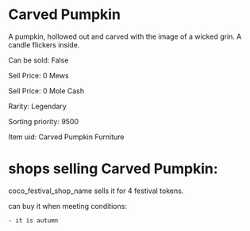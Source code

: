 # Carved Pumpkin

A pumpkin, hollowed out and carved with the image of a wicked grin. A candle flickers inside.

Can be sold: False

Sell Price: 0 Mews

Sell Price: 0 Mole Cash

Rarity: Legendary

Sorting priority: 9500

Item uid: Carved Pumpkin Furniture

# shops selling Carved Pumpkin:

coco_festival_shop_name sells it for 4 festival tokens.

  can buy it when meeting conditions: 

    - it is autumn